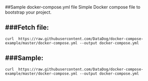 ##Sample docker-compose.yml file
Simple Docker compose file to bootstrap your project.  



###Fetch file:
---
```
curl  https://raw.githubusercontent.com/DataDog/docker-compose-example/master/docker-compose.yml --output docker-compose.yml
```

###Sample:
---
```
curl  https://raw.githubusercontent.com/DataDog/docker-compose-example/master/docker-compose.yml --output docker-compose.yml
```
